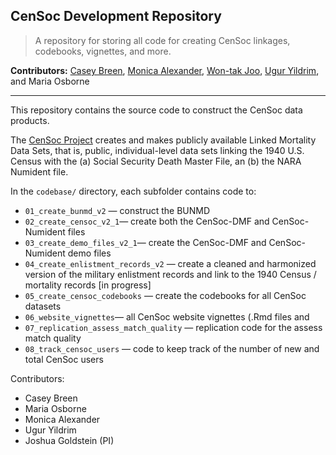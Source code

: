 ## CenSoc Development Repository

> A repository for storing all code for creating CenSoc linkages, codebooks, vignettes, and more. 

__Contributors:__ [Casey Breen](https://caseybreen.com),
[Monica Alexander](https://www.monicaalexander.com/),
[Won-tak Joo](https://1takjoo.github.io/),
[Ugur Yildrim](https://uguryildirim.org/), and
Maria Osborne

---

This repository contains the source code to construct the CenSoc data products. 

The [CenSoc Project](https://censoc.berkeley.edu/) creates and makes publicly available Linked Mortality Data Sets, that is, public, individual-level data sets linking the 1940 U.S. Census with the (a) Social Security Death Master File, an (b) the NARA Numident file.

In the `codebase/` directory, each subfolder contains code to: 

- `01_create_bunmd_v2` — construct the BUNMD 
- `02_create_censoc_v2_1`— create both the CenSoc-DMF and CenSoc-Numident files  
- `03_create_demo_files_v2_1`— create the CenSoc-DMF and CenSoc-Numident demo files 
- `04_create_enlistment_records_v2` — create a cleaned and harmonized version of the military enlistment records and link to the 1940 Census / mortality records [in progress]
- `05_create_censoc_codebooks` — create the codebooks for all CenSoc datasets 
- `06_website_vignettes`— all CenSoc website vignettes (.Rmd files and 
- `07_replication_assess_match_quality` — replication code for the assess match quality 
- `08_track_censoc_users` — code to keep track of the number of new and total CenSoc users 

Contributors: 

- Casey Breen
- Maria Osborne 
- Monica Alexander 
- Ugur Yildrim 
- Joshua Goldstein (PI)


